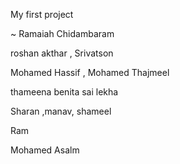 My first project

~ Ramaiah Chidambaram

roshan akthar , Srivatson

Mohamed Hassif , Mohamed Thajmeel

thameena benita sai lekha 

Sharan ,manav, shameel 

Ram

Mohamed Asalm